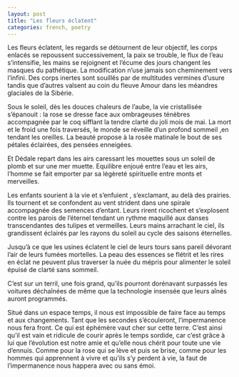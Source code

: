 ```yaml
---
layout: post
title: "Les fleurs éclatent"
categories: french, poetry
---
```


Les fleurs éclatent, les regards se détournent de leur objectif, les corps enlacés se repoussent successivement, la paix se trouble, le flux de l’eau s’intensifie, les mains se rejoignent et l’écume des jours changent les masques du pathétique. La modification n’use jamais son cheminement vers l’infini.  Des corps inertes sont souillés par de multitudes vermines d’usure tandis que d’autres valsent au coin du fleuve Amour dans les méandres glaciales de la Sibérie. 

Sous le soleil, dès les douces chaleurs de l’aube, la vie cristallisée s’épanouit : la rose se dresse face aux ombrageuses ténèbres accompagnée par le coq sifflant la tendre clarté du joli mois de mai. La mort et le froid une fois traversés, le monde se réveille d’un profond sommeil ,en tendant les oreilles. La beauté propose à la rosée matinale le bout de ses pétales éclairées, des pensées enneigées.

 Et Dédale repart dans les airs caressant les mouettes sous un soleil de plomb et sur une mer muette. Equilibre enjoué entre l’eau et les airs, l’homme se fait emporter par sa légèreté spirituelle entre monts et merveilles. 

Les enfants sourient à la vie et s’enfuient , s’exclamant,  au delà des prairies. Ils tournent et se confondent  au vent strident dans une spirale accompagnée des semences d’entant. Leurs rirent ricochent et s’explosent contre les parois de l’éternel tendant un rythme maquillé aux danses transcendantes des tulipes et vermeilles.  Leurs mains arrachant le ciel, ils grandissent éclairés par les rayons du soleil au cycle des saisons éternelles. 

 Jusqu’à ce que les usines éclatent le ciel de leurs tours sans pareil dévorant l’air de leurs fumées mortelles. La peau des essences se flétrit et les rires en éclat ne peuvent plus traverser la nuée du mépris pour alimenter le soleil épuisé de clarté sans sommeil. 

C’est sur un terril, une fois grand, qu’ils pourront dorénavant surpassés les voitures déchaînées de même que la technologie insensée que leurs aînés auront programmés.

Situé dans un espace temps, il nous est impossible de faire face au temps et aux changements. Tant que les secondes s’écouleront, l’impermanence nous fera front. Ce qui est éphémère vaut cher sur cette terre. C’est ainsi qu’il est vain et ridicule de courir après le temps sordide, car c’est grâce à lui que l’évolution est notre amie et qu’elle nous chérit pour toute une vie d’ennuis. Comme pour la rose qui se lève et puis se brise, comme pour les hommes qui apprennent à vivre et qu’ils s’y perdent à vie, la faut de l’impermanence nous happera avec ou sans émoi.